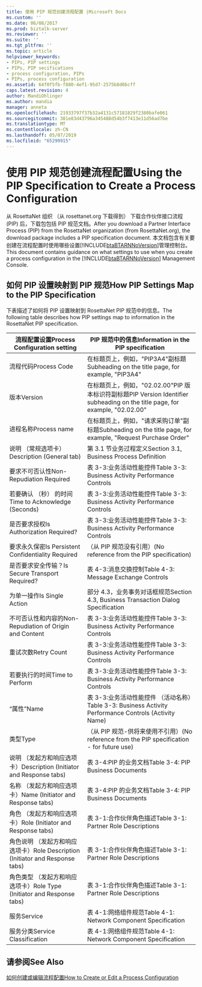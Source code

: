 ```yaml
---
title: 使用 PIP 规范创建流程配置 |Microsoft Docs
ms.custom: ''
ms.date: 06/08/2017
ms.prod: biztalk-server
ms.reviewer: ''
ms.suite: ''
ms.tgt_pltfrm: ''
ms.topic: article
helpviewer_keywords:
- PIPs, PIP settings
- PIPs, PIP secifications
- process configuration, PIPs
- PIPs, process configuration
ms.assetid: 64f0f5fb-f880-4ef1-95d7-2575b8d0bcff
caps.latest.revision: 4
author: MandiOhlinger
ms.author: mandia
manager: anneta
ms.openlocfilehash: 21933797f37b32a4131c57181829f2380bafe061
ms.sourcegitcommit: 381e83d43796a345488d54b3f7413e11d56ad7be
ms.translationtype: MT
ms.contentlocale: zh-CN
ms.lasthandoff: 05/07/2019
ms.locfileid: "65299915"
---
```

# <a name="using-the-pip-specification-to-create-a-process-configuration"></a><span data-ttu-id="aa0b7-102">使用 PIP 规范创建流程配置</span><span class="sxs-lookup"><span data-stu-id="aa0b7-102">Using the PIP Specification to Create a Process Configuration</span></span>
<span data-ttu-id="aa0b7-103">从 RosettaNet 组织 （从 rosettanet.org 下载得到） 下载合作伙伴接口流程 (PIP) 后，下载包包括 PIP 规范文档。</span><span class="sxs-lookup"><span data-stu-id="aa0b7-103">After you download a Partner Interface Process (PIP) from the RosettaNet organization (from RosettaNet.org), the download package includes a PIP specification document.</span></span> <span data-ttu-id="aa0b7-104">本文档包含有关要创建在流程配置时使用哪些设置[!INCLUDE[btaBTARNNoVersion](../../includes/btabtarnnoversion-md.md)]管理控制台。</span><span class="sxs-lookup"><span data-stu-id="aa0b7-104">This document contains guidance on what settings to use when you create a process configuration in the [!INCLUDE[btaBTARNNoVersion](../../includes/btabtarnnoversion-md.md)] Management Console.</span></span>  
  
## <a name="how-pip-settings-map-to-the-pip-specification"></a><span data-ttu-id="aa0b7-105">如何 PIP 设置映射到 PIP 规范</span><span class="sxs-lookup"><span data-stu-id="aa0b7-105">How PIP Settings Map to the PIP Specification</span></span>  
 <span data-ttu-id="aa0b7-106">下表描述了如何将 PIP 设置映射到 RosettaNet PIP 规范中的信息。</span><span class="sxs-lookup"><span data-stu-id="aa0b7-106">The following table describes how PIP settings map to information in the RosettaNet PIP specification.</span></span>  
  
|<span data-ttu-id="aa0b7-107">流程配置设置</span><span class="sxs-lookup"><span data-stu-id="aa0b7-107">Process Configuration setting</span></span>|<span data-ttu-id="aa0b7-108">PIP 规范中的信息</span><span class="sxs-lookup"><span data-stu-id="aa0b7-108">Information in the PIP specification</span></span>|  
|-----------------------------------|------------------------------------------|  
|<span data-ttu-id="aa0b7-109">流程代码</span><span class="sxs-lookup"><span data-stu-id="aa0b7-109">Process Code</span></span>|<span data-ttu-id="aa0b7-110">在标题页上，例如，"PIP3A4"副标题</span><span class="sxs-lookup"><span data-stu-id="aa0b7-110">Subheading on the title page, for example, "PIP3A4"</span></span>|  
|<span data-ttu-id="aa0b7-111">版本</span><span class="sxs-lookup"><span data-stu-id="aa0b7-111">Version</span></span>|<span data-ttu-id="aa0b7-112">在标题页上，例如，"02.02.00"PIP 版本标识符副标题</span><span class="sxs-lookup"><span data-stu-id="aa0b7-112">PIP Version Identifier subheading on the title page, for example, "02.02.00"</span></span>|  
|<span data-ttu-id="aa0b7-113">进程名称</span><span class="sxs-lookup"><span data-stu-id="aa0b7-113">Process name</span></span>|<span data-ttu-id="aa0b7-114">在标题页上，例如，"请求采购订单"副标题</span><span class="sxs-lookup"><span data-stu-id="aa0b7-114">Subheading on the title page, for example, "Request Purchase Order"</span></span>|  
|<span data-ttu-id="aa0b7-115">说明 （常规选项卡）</span><span class="sxs-lookup"><span data-stu-id="aa0b7-115">Description (General tab)</span></span>|<span data-ttu-id="aa0b7-116">第 3.1 节业务过程定义</span><span class="sxs-lookup"><span data-stu-id="aa0b7-116">Section 3.1, Business Process Definition</span></span>|  
|<span data-ttu-id="aa0b7-117">要求不可否认性</span><span class="sxs-lookup"><span data-stu-id="aa0b7-117">Non-Repudiation Required</span></span>|<span data-ttu-id="aa0b7-118">表 3-3:业务活动性能控件</span><span class="sxs-lookup"><span data-stu-id="aa0b7-118">Table 3-3: Business Activity Performance Controls</span></span>|  
|<span data-ttu-id="aa0b7-119">若要确认 （秒） 的时间</span><span class="sxs-lookup"><span data-stu-id="aa0b7-119">Time to Acknowledge (Seconds)</span></span>|<span data-ttu-id="aa0b7-120">表 3-3:业务活动性能控件</span><span class="sxs-lookup"><span data-stu-id="aa0b7-120">Table 3-3: Business Activity Performance Controls</span></span>|  
|<span data-ttu-id="aa0b7-121">是否要求授权</span><span class="sxs-lookup"><span data-stu-id="aa0b7-121">Is Authorization Required?</span></span>|<span data-ttu-id="aa0b7-122">表 3-3:业务活动性能控件</span><span class="sxs-lookup"><span data-stu-id="aa0b7-122">Table 3-3: Business Activity Performance Controls</span></span>|  
|<span data-ttu-id="aa0b7-123">要求永久保密</span><span class="sxs-lookup"><span data-stu-id="aa0b7-123">Is Persistent Confidentiality Required</span></span>|<span data-ttu-id="aa0b7-124">（从 PIP 规范没有引用）</span><span class="sxs-lookup"><span data-stu-id="aa0b7-124">(No reference from the PIP specification)</span></span>|  
|<span data-ttu-id="aa0b7-125">是否要求安全传输？</span><span class="sxs-lookup"><span data-stu-id="aa0b7-125">Is Secure Transport Required?</span></span>|<span data-ttu-id="aa0b7-126">表 4-3:消息交换控制</span><span class="sxs-lookup"><span data-stu-id="aa0b7-126">Table 4-3: Message Exchange Controls</span></span>|  
|<span data-ttu-id="aa0b7-127">为单一操作</span><span class="sxs-lookup"><span data-stu-id="aa0b7-127">Is Single Action</span></span>|<span data-ttu-id="aa0b7-128">部分 4.3，业务事务对话框规范</span><span class="sxs-lookup"><span data-stu-id="aa0b7-128">Section 4.3, Business Transaction Dialog Specification</span></span>|  
|<span data-ttu-id="aa0b7-129">不可否认性和内容的</span><span class="sxs-lookup"><span data-stu-id="aa0b7-129">Non-Repudiation of Origin and Content</span></span>|<span data-ttu-id="aa0b7-130">表 3-3:业务活动性能控件</span><span class="sxs-lookup"><span data-stu-id="aa0b7-130">Table 3-3: Business Activity Performance Controls</span></span>|  
|<span data-ttu-id="aa0b7-131">重试次数</span><span class="sxs-lookup"><span data-stu-id="aa0b7-131">Retry Count</span></span>|<span data-ttu-id="aa0b7-132">表 3-3:业务活动性能控件</span><span class="sxs-lookup"><span data-stu-id="aa0b7-132">Table 3-3: Business Activity Performance Controls</span></span>|  
|<span data-ttu-id="aa0b7-133">若要执行的时间</span><span class="sxs-lookup"><span data-stu-id="aa0b7-133">Time to Perform</span></span>|<span data-ttu-id="aa0b7-134">表 3-3:业务活动性能控件</span><span class="sxs-lookup"><span data-stu-id="aa0b7-134">Table 3-3: Business Activity Performance Controls</span></span>|  
|<span data-ttu-id="aa0b7-135">“属性”</span><span class="sxs-lookup"><span data-stu-id="aa0b7-135">Name</span></span>|<span data-ttu-id="aa0b7-136">表 3-3:业务活动性能控件 （活动名称）</span><span class="sxs-lookup"><span data-stu-id="aa0b7-136">Table 3-3: Business Activity Performance Controls (Activity Name)</span></span>|  
|<span data-ttu-id="aa0b7-137">类型</span><span class="sxs-lookup"><span data-stu-id="aa0b7-137">Type</span></span>|<span data-ttu-id="aa0b7-138">（从 PIP 规范-供将来使用不引用）</span><span class="sxs-lookup"><span data-stu-id="aa0b7-138">(No reference from the PIP specification - for future use)</span></span>|  
|<span data-ttu-id="aa0b7-139">说明 （发起方和响应选项卡）</span><span class="sxs-lookup"><span data-stu-id="aa0b7-139">Description (Initiator and Response tabs)</span></span>|<span data-ttu-id="aa0b7-140">表 3-4:PIP 的业务文档</span><span class="sxs-lookup"><span data-stu-id="aa0b7-140">Table 3-4: PIP Business Documents</span></span>|  
|<span data-ttu-id="aa0b7-141">名称 （发起方和响应选项卡）</span><span class="sxs-lookup"><span data-stu-id="aa0b7-141">Name (Initiator and Response tabs)</span></span>|<span data-ttu-id="aa0b7-142">表 3-4:PIP 的业务文档</span><span class="sxs-lookup"><span data-stu-id="aa0b7-142">Table 3-4: PIP Business Documents</span></span>|  
|<span data-ttu-id="aa0b7-143">角色 （发起方和响应选项卡）</span><span class="sxs-lookup"><span data-stu-id="aa0b7-143">Role (Initiator and Response tabs)</span></span>|<span data-ttu-id="aa0b7-144">表 3-1:合作伙伴角色描述</span><span class="sxs-lookup"><span data-stu-id="aa0b7-144">Table 3-1: Partner Role Descriptions</span></span>|  
|<span data-ttu-id="aa0b7-145">角色说明 （发起方和响应选项卡）</span><span class="sxs-lookup"><span data-stu-id="aa0b7-145">Role Description (Initiator and Response tabs)</span></span>|<span data-ttu-id="aa0b7-146">表 3-1:合作伙伴角色描述</span><span class="sxs-lookup"><span data-stu-id="aa0b7-146">Table 3-1: Partner Role Descriptions</span></span>|  
|<span data-ttu-id="aa0b7-147">角色类型 （发起方和响应选项卡）</span><span class="sxs-lookup"><span data-stu-id="aa0b7-147">Role Type (Initiator and Response tabs)</span></span>|<span data-ttu-id="aa0b7-148">表 3-1:合作伙伴角色描述</span><span class="sxs-lookup"><span data-stu-id="aa0b7-148">Table 3-1: Partner Role Descriptions</span></span>|  
|<span data-ttu-id="aa0b7-149">服务</span><span class="sxs-lookup"><span data-stu-id="aa0b7-149">Service</span></span>|<span data-ttu-id="aa0b7-150">表 4-1:网络组件规范</span><span class="sxs-lookup"><span data-stu-id="aa0b7-150">Table 4-1: Network Component Specification</span></span>|  
|<span data-ttu-id="aa0b7-151">服务分类</span><span class="sxs-lookup"><span data-stu-id="aa0b7-151">Service Classification</span></span>|<span data-ttu-id="aa0b7-152">表 4-1:网络组件规范</span><span class="sxs-lookup"><span data-stu-id="aa0b7-152">Table 4-1: Network Component Specification</span></span>|  
  
## <a name="see-also"></a><span data-ttu-id="aa0b7-153">请参阅</span><span class="sxs-lookup"><span data-stu-id="aa0b7-153">See Also</span></span>  
 [<span data-ttu-id="aa0b7-154">如何创建或编辑流程配置</span><span class="sxs-lookup"><span data-stu-id="aa0b7-154">How to Create or Edit a Process Configuration</span></span>](../../adapters-and-accelerators/accelerator-rosettanet/how-to-create-or-edit-a-process-configuration.md)